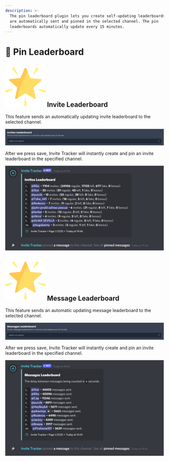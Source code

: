 ```yaml
---
description: >-
  The pin leaderboard plugin lets you create self-updating leaderboards which
  are automatically sent and pinned in the selected channel. The pin
  leaderboards automatically update every 15 minutes.
---
```


# 📌 Pin Leaderboard

## <img src="../../.gitbook/assets/premium.png" alt="" data-size="line"> Invite Leaderboard

This feature sends an automatically updating invite leaderboard to the selected channel.

![](<../../.gitbook/assets/Invites Leaderboard.png>)

After we press save, Invite Tracker will instantly create and pin an invite leaderboard in the specified channel.

![](<../../.gitbook/assets/image (14).png>)

## <img src="../../.gitbook/assets/premium.png" alt="" data-size="line"> Message Leaderboard

This feature sends an automatic updating message leaderboard to the selected channel.

![](<../../.gitbook/assets/Messages Leaderboard.png>)

After we press save, Invite Tracker will instantly create and pin an invite leaderboard in the specified channel.

![](<../../.gitbook/assets/image (6).png>)
